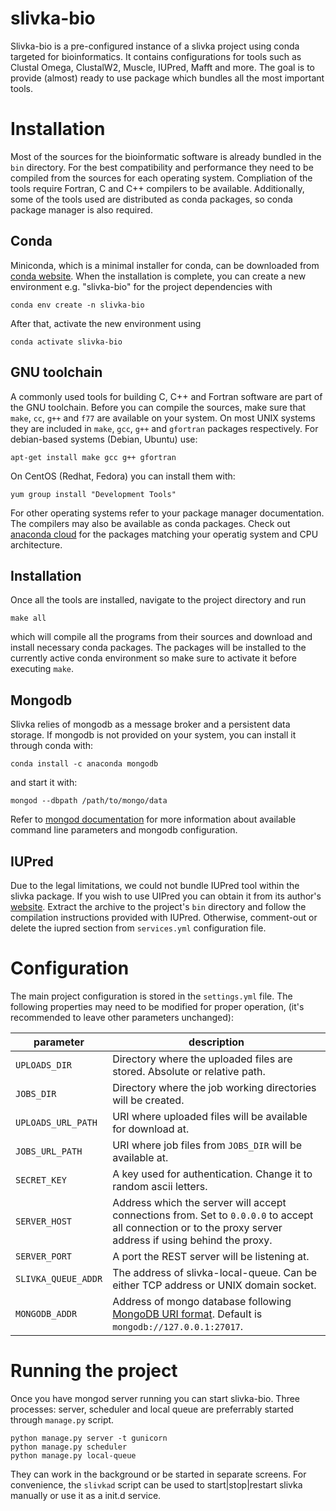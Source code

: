 slivka-bio
==========

Slivka-bio is a pre-configured instance of a slivka project using conda targeted for bioinformatics.
It contains configurations for tools such as Clustal Omega, ClustalW2, Muscle, IUPred, Mafft and more.
The goal is to provide (almost) ready to use package which bundles all the most important tools.

Installation
============

Most of the sources for the bioinformatic software is already bundled in the `bin` directory.
For the best compatibility and performance they need to be compiled from the sources for each operating system.
Compliation of the tools require Fortran, C and C++ compilers to be available.
Additionally, some of the tools used are distributed as conda packages, so conda package manager is also required.

Conda
-----
Miniconda, which is a minimal installer for conda, can be downloaded from [conda website](https://docs.conda.io/en/latest/miniconda.html).
When the installation is complete, you can create a new environment e.g. "slivka-bio" for the project dependencies with

    conda env create -n slivka-bio

After that, activate the new environment using 

    conda activate slivka-bio

GNU toolchain
-------------
A commonly used tools for building C, C++ and Fortran software are part of the GNU toolchain.
Before you can compile the sources, make sure that `make`, `cc`, `g++` and `f77` are available on your system.
On most UNIX systems they are included in `make`, `gcc`, `g++` and `gfortran` packages respectively.
For debian-based systems (Debian, Ubuntu) use:

    apt-get install make gcc g++ gfortran

On CentOS (Redhat, Fedora) you can install them with:

    yum group install "Development Tools"

For other operating systems refer to your package manager documentation.
The compilers may also be available as conda packages.
Check out [anaconda cloud](https://anaconda.org/search) for the packages matching your operatig system and CPU architecture.

Installation
------------
Once all the tools are installed, navigate to the project directory and run

    make all

which will compile all the programs from their sources and download and install necessary conda packages.
The packages will be installed to the currently active conda environment so make sure to activate it before executing `make`.

Mongodb
-------
Slivka relies of mongodb as a message broker and a persistent data storage.
If mongodb is not provided on your system, you can install it through conda with:

    conda install -c anaconda mongodb

and start it with:

    mongod --dbpath /path/to/mongo/data

Refer to [mongod documentation](https://docs.mongodb.com/manual/reference/program/mongod/)
for more information about available command line parameters and mongodb configuration.

IUPred
------
Due to the legal limitations, we could not bundle IUPred tool within the slivka package.
If you wish to use UIPred you can obtain it from its author's [website](http://iupred.enzim.hu/).
Extract the archive to the project's `bin` directory and follow the compilation instructions provided with IUPred.
Otherwise, comment-out or delete the iupred section from `services.yml` configuration file.


Configuration
=============

The main project configuration is stored in the `settings.yml` file.
The following properties may need to be modified for proper operation,
(it's recommended to leave other parameters unchanged):

| parameter | description |
|-----------|-------------|
|`UPLOADS_DIR`|Directory where the uploaded files are stored. Absolute or relative path.|
|`JOBS_DIR`|Directory where the job working directories will be created.|
|`UPLOADS_URL_PATH`|URI where uploaded files will be available for download at.|
|`JOBS_URL_PATH`|URI where job files from `JOBS_DIR` will be available at.|
|`SECRET_KEY`|A key used for authentication. Change it to random ascii letters.|
|`SERVER_HOST`|Address which the server will accept connections from. Set to `0.0.0.0` to accept all connection or to the proxy server address if using behind the proxy.|
|`SERVER_PORT`|A port the REST server will be listening at.|
|`SLIVKA_QUEUE_ADDR`|The address of slivka-local-queue. Can be either TCP address or UNIX domain socket.|
|`MONGODB_ADDR`|Address of mongo database following [MongoDB URI format](https://docs.mongodb.com/manual/reference/connection-string/). Default is `mongodb://127.0.0.1:27017`.|


Running the project
===================

Once you have mongod server running you can start slivka-bio.
Three processes: server, scheduler and local queue are preferrably started through `manage.py` script.

    python manage.py server -t gunicorn
    python manage.py scheduler
    python manage.py local-queue

They can work in the background or be started in separate screens.
For convenience, the `slivkad` script can be used to start|stop|restart slivka manually or use it as a init.d service.
